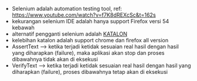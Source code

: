 - Selenium adalah automation testing tool, ref: https://www.youtube.com/watch?v=f7K8dREXcSc&t=162s <br/>
- kekurangan selenium IDE adalah hanya support Firefox versi 54 kebawah <br/>
- alternatif pengganti selenium adalah <a href="https://www.katalon.com/">KATALON</a> <br/>
- kelebihan katalon adalah support chrome dan firefox all version
- AssertText --> ketika terjadi ketidak sesuaian real hasil dengan hasil yang diharapkan (failure), maka aplikasi akan stop dan proses dibawahnya tidak akan di eksekusi
- VerifyText --> ketika terjadi ketidak sesuaian real hasil dengan hasil yang diharapkan (failure), proses dibawahnya tetap akan di eksekusi

